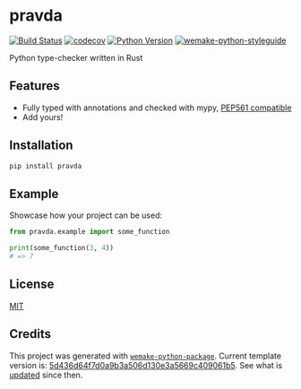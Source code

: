 # pravda

[![Build Status](https://github.com/wemake.services/pravda/workflows/test/badge.svg?branch=master&event=push)](https://github.com/wemake.services/pravda/actions?query=workflow%3Atest)
[![codecov](https://codecov.io/gh/wemake.services/pravda/branch/master/graph/badge.svg)](https://codecov.io/gh/wemake.services/pravda)
[![Python Version](https://img.shields.io/pypi/pyversions/pravda.svg)](https://pypi.org/project/pravda/)
[![wemake-python-styleguide](https://img.shields.io/badge/style-wemake-000000.svg)](https://github.com/wemake-services/wemake-python-styleguide)

Python type-checker written in Rust


## Features

- Fully typed with annotations and checked with mypy, [PEP561 compatible](https://www.python.org/dev/peps/pep-0561/)
- Add yours!


## Installation

```bash
pip install pravda
```


## Example

Showcase how your project can be used:

```python
from pravda.example import some_function

print(some_function(3, 4))
# => 7
```

## License

[MIT](https://github.com/wemake.services/pravda/blob/master/LICENSE)


## Credits

This project was generated with [`wemake-python-package`](https://github.com/wemake-services/wemake-python-package). Current template version is: [5d436d64f7d0a9b3a506d130e3a5669c409061b5](https://github.com/wemake-services/wemake-python-package/tree/5d436d64f7d0a9b3a506d130e3a5669c409061b5). See what is [updated](https://github.com/wemake-services/wemake-python-package/compare/5d436d64f7d0a9b3a506d130e3a5669c409061b5...master) since then.
